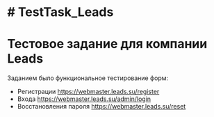 # # TestTask_Leads
# Тестовое задание для компании Leads
Заданием было функциональное тестирование форм:
- Регистрации https://webmaster.leads.su/register
- Входа https://webmaster.leads.su/admin/login
- Восстановления пароля https://webmaster.leads.su/reset
